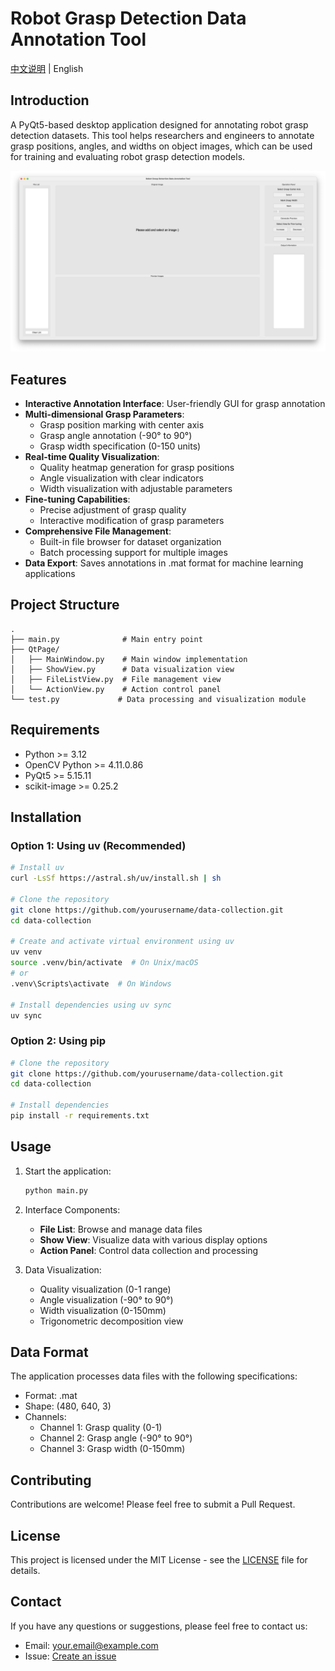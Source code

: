 # Robot Grasp Detection Data Annotation Tool

[中文说明](./README_CN.md) | English

## Introduction
A PyQt5-based desktop application designed for annotating robot grasp detection datasets. This tool helps researchers and engineers to annotate grasp positions, angles, and widths on object images, which can be used for training and evaluating robot grasp detection models.

<p align="center">
  <img src="assets/demo.png" alt="Demo Image" width="800"/>
</p>

## Features
- **Interactive Annotation Interface**: User-friendly GUI for grasp annotation
- **Multi-dimensional Grasp Parameters**:
  - Grasp position marking with center axis
  - Grasp angle annotation (-90° to 90°)
  - Grasp width specification (0-150 units)
- **Real-time Quality Visualization**: 
  - Quality heatmap generation for grasp positions
  - Angle visualization with clear indicators
  - Width visualization with adjustable parameters
- **Fine-tuning Capabilities**: 
  - Precise adjustment of grasp quality
  - Interactive modification of grasp parameters
- **Comprehensive File Management**: 
  - Built-in file browser for dataset organization
  - Batch processing support for multiple images
- **Data Export**: Saves annotations in .mat format for machine learning applications

## Project Structure
```
.
├── main.py              # Main entry point
├── QtPage/             
│   ├── MainWindow.py    # Main window implementation
│   ├── ShowView.py      # Data visualization view
│   ├── FileListView.py  # File management view
│   └── ActionView.py    # Action control panel
└── test.py             # Data processing and visualization module
```

## Requirements
- Python >= 3.12
- OpenCV Python >= 4.11.0.86
- PyQt5 >= 5.15.11
- scikit-image >= 0.25.2

## Installation

### Option 1: Using uv (Recommended)
```bash
# Install uv
curl -LsSf https://astral.sh/uv/install.sh | sh

# Clone the repository
git clone https://github.com/yourusername/data-collection.git
cd data-collection

# Create and activate virtual environment using uv
uv venv
source .venv/bin/activate  # On Unix/macOS
# or
.venv\Scripts\activate  # On Windows

# Install dependencies using uv sync
uv sync
```

### Option 2: Using pip
```bash
# Clone the repository
git clone https://github.com/yourusername/data-collection.git
cd data-collection

# Install dependencies
pip install -r requirements.txt
```

## Usage
1. Start the application:
   ```bash
   python main.py
   ```

2. Interface Components:
   - **File List**: Browse and manage data files
   - **Show View**: Visualize data with various display options
   - **Action Panel**: Control data collection and processing

3. Data Visualization:
   - Quality visualization (0-1 range)
   - Angle visualization (-90° to 90°)
   - Width visualization (0-150mm)
   - Trigonometric decomposition view

## Data Format
The application processes data files with the following specifications:
- Format: .mat
- Shape: (480, 640, 3)
- Channels:
  - Channel 1: Grasp quality (0-1)
  - Channel 2: Grasp angle (-90° to 90°)
  - Channel 3: Grasp width (0-150mm)

## Contributing
Contributions are welcome! Please feel free to submit a Pull Request.

## License
This project is licensed under the MIT License - see the [LICENSE](LICENSE) file for details.

## Contact
If you have any questions or suggestions, please feel free to contact us:
- Email: your.email@example.com
- Issue: [Create an issue](https://github.com/yourusername/data-collection/issues)